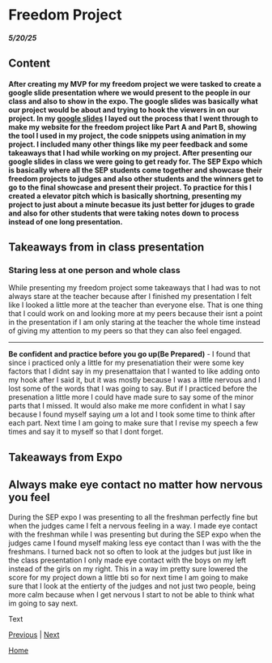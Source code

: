 # Freedom Project
##### 5/20/25

## Content
#### After creating my MVP for my freedom project we were tasked to create a google slide presentation where we would present to the people in our class and also to show in the expo. The google slides was basically what our project would be about and trying to hook the viewers in on our project. In my [google slides](https://docs.google.com/presentation/d/1S8LSHDK6EPt7Vi9eETr8gy11RhT_bVRvWvdfuA54-1A/edit) I layed out the process that I went through to make my website for the freedom project like Part A and Part B, showing the tool I used in my project, the code snippets using animation in my project. I included many other things like my peer feedback and some takeaways that I had while working on my project. After presenting our google slides in class we were going to get ready for. The SEP Expo which is basically where all the SEP students come together and showcase their freedom projects to judges and also other students and the winners get to go to the final showcase and present their project. To practice for this I created a elevator pitch which is basically shortning, presenting my project to just about a minute becasue its just better for jduges to grade and also for other students that were taking notes down to process instead of one long presentation. 

## Takeaways from in class presentation 
### **Staring less at one person and whole class**
While presenting my freedom project some takeaways that I had was to not always stare at the teacher because after I finished my presentation I felt like I looked a little more at the teacher than everyone else. That is one thing that I could work on and looking more at my peers because their isnt a point in the presentation if I am only staring at the teacher the whole time instead of giving my attention to my peers so that they can also feel engaged. 

---

**Be confident and practice before you go up(Be Prepared)** - I found that since i practiced only a little for my presenatiation their were some key factors that I didnt say in my presenattaion that I wanted to like adding onto my hook after I said it, but it was mostly because I was a little nervous and I lost some of the words that I was going to say. But if I practiced before the presenation a little more I could have made sure to say some of the minor parts that I missed. It would also make me more confident in what I say because I found myself saying *um* a lot and I took some time to think after each part. Next time I am going to make sure that I revise my speech a few times and say it to myself so that I dont forget. 


## Takeaways from Expo
## **Always make eye contact no matter how nervous you feel**
During the SEP expo I was presenting to all the freshman perfectly fine but when the judges came I felt a nervous feeling in a way. I made eye contact with the freshman while I was presenting but during the SEP expo when the judges came I found myself making less eye contact than I was with the the freshmans. I turned back not so often to look at the judges but just like in the class presentation I only made eye contact with the boys on my left instead of the girls on my right. This in a way im pretty sure lowered the score for my project down a little bti so for next time I am going to make sure that I look at the entierty of the judges and not just two people, being more calm because when I get nervous I start to not be able to think what im going to say next. 


Text

[Previous](entry06.md) | [Next](entry08.md)

[Home](../README.md)
